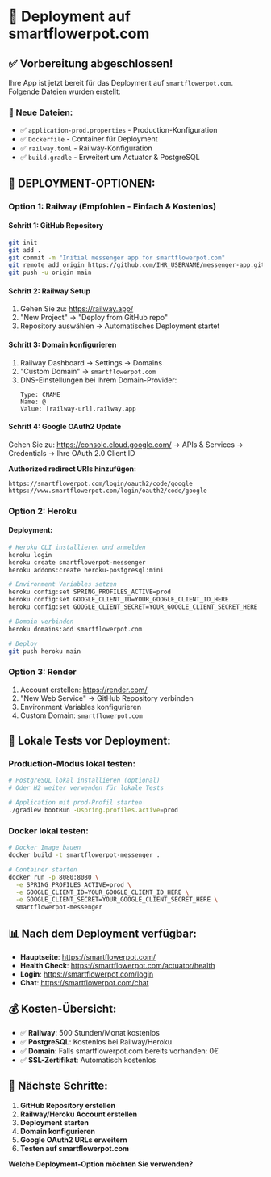 # 🚀 Deployment auf smartflowerpot.com

## ✅ Vorbereitung abgeschlossen!

Ihre App ist jetzt bereit für das Deployment auf `smartflowerpot.com`. Folgende Dateien wurden erstellt:

### 📁 Neue Dateien:
- ✅ `application-prod.properties` - Production-Konfiguration
- ✅ `Dockerfile` - Container für Deployment  
- ✅ `railway.toml` - Railway-Konfiguration
- ✅ `build.gradle` - Erweitert um Actuator & PostgreSQL

## 🚀 DEPLOYMENT-OPTIONEN:

### Option 1: Railway (Empfohlen - Einfach & Kostenlos)

#### Schritt 1: GitHub Repository
```bash
git init
git add .
git commit -m "Initial messenger app for smartflowerpot.com"
git remote add origin https://github.com/IHR_USERNAME/messenger-app.git
git push -u origin main
```

#### Schritt 2: Railway Setup
1. Gehen Sie zu: https://railway.app/
2. "New Project" → "Deploy from GitHub repo"
3. Repository auswählen → Automatisches Deployment startet

#### Schritt 3: Domain konfigurieren
1. Railway Dashboard → Settings → Domains
2. "Custom Domain" → `smartflowerpot.com`
3. DNS-Einstellungen bei Ihrem Domain-Provider:
   ```
   Type: CNAME
   Name: @
   Value: [railway-url].railway.app
   ```

#### Schritt 4: Google OAuth2 Update
Gehen Sie zu: https://console.cloud.google.com/
→ APIs & Services → Credentials → Ihre OAuth 2.0 Client ID

**Authorized redirect URIs hinzufügen:**
```
https://smartflowerpot.com/login/oauth2/code/google
https://www.smartflowerpot.com/login/oauth2/code/google
```

### Option 2: Heroku

#### Deployment:
```bash
# Heroku CLI installieren und anmelden
heroku login
heroku create smartflowerpot-messenger
heroku addons:create heroku-postgresql:mini

# Environment Variables setzen
heroku config:set SPRING_PROFILES_ACTIVE=prod
heroku config:set GOOGLE_CLIENT_ID=YOUR_GOOGLE_CLIENT_ID_HERE
heroku config:set GOOGLE_CLIENT_SECRET=YOUR_GOOGLE_CLIENT_SECRET_HERE

# Domain verbinden
heroku domains:add smartflowerpot.com

# Deploy
git push heroku main
```

### Option 3: Render

1. Account erstellen: https://render.com/
2. "New Web Service" → GitHub Repository verbinden  
3. Environment Variables konfigurieren
4. Custom Domain: `smartflowerpot.com`

## 🔧 Lokale Tests vor Deployment:

### Production-Modus lokal testen:
```bash
# PostgreSQL lokal installieren (optional)
# Oder H2 weiter verwenden für lokale Tests

# Application mit prod-Profil starten
./gradlew bootRun -Dspring.profiles.active=prod
```

### Docker lokal testen:
```bash
# Docker Image bauen
docker build -t smartflowerpot-messenger .

# Container starten
docker run -p 8080:8080 \
  -e SPRING_PROFILES_ACTIVE=prod \
  -e GOOGLE_CLIENT_ID=YOUR_GOOGLE_CLIENT_ID_HERE \
  -e GOOGLE_CLIENT_SECRET=YOUR_GOOGLE_CLIENT_SECRET_HERE \
  smartflowerpot-messenger
```

## 📊 Nach dem Deployment verfügbar:

- **Hauptseite**: https://smartflowerpot.com/
- **Health Check**: https://smartflowerpot.com/actuator/health
- **Login**: https://smartflowerpot.com/login
- **Chat**: https://smartflowerpot.com/chat

## 💰 Kosten-Übersicht:

- ✅ **Railway**: 500 Stunden/Monat kostenlos
- ✅ **PostgreSQL**: Kostenlos bei Railway/Heroku
- ✅ **Domain**: Falls smartflowerpot.com bereits vorhanden: 0€
- ✅ **SSL-Zertifikat**: Automatisch kostenlos

## 🎯 Nächste Schritte:

1. **GitHub Repository erstellen**
2. **Railway/Heroku Account erstellen**  
3. **Deployment starten**
4. **Domain konfigurieren**
5. **Google OAuth2 URLs erweitern**
6. **Testen auf smartflowerpot.com**

**Welche Deployment-Option möchten Sie verwenden?**
